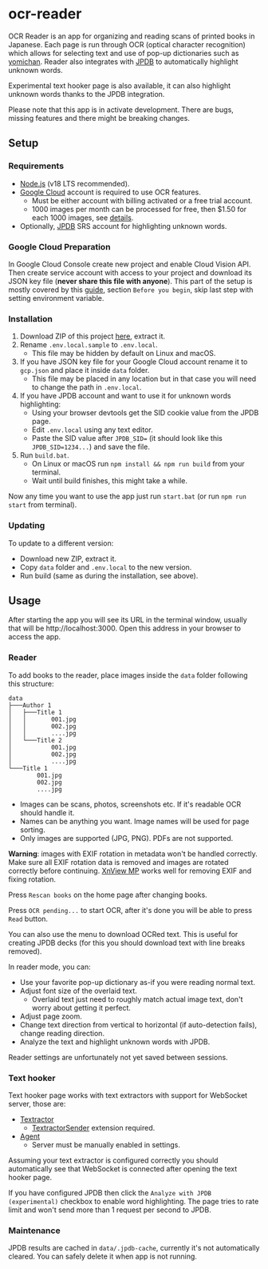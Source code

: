 # ocr-reader

OCR Reader is an app for organizing and reading scans of printed books in Japanese.
Each page is run through OCR (optical character recognition) which allows for selecting text
and use of pop-up dictionaries such as [yomichan](https://github.com/FooSoft/yomichan).
Reader also integrates with [JPDB](https://jpdb.io/) to automatically highlight unknown words.

Experimental text hooker page is also available, it can also highlight unknown words thanks to the
JPDB integration.

Please note that this app is in activate development. There are bugs, missing features and there
might be breaking changes.

## Setup

### Requirements
- [Node.js](https://nodejs.org/en/) (v18 LTS recommended).
- [Google Cloud](https://cloud.google.com/) account is required to use OCR features.
  - Must be either account with billing activated or a free trial account.
  - 1000 images per month can be processed for free, then $1.50 for each 1000 images, see [details](https://cloud.google.com/vision/pricing).
- Optionally, [JPDB](https://jpdb.io/) SRS account for highlighting unknown words.

### Google Cloud Preparation

In Google Cloud Console create new project and enable Cloud Vision API. Then create service
account with access to your project and download its JSON key file (**never share this file with anyone**).
This part of the setup is mostly covered by this [guide](https://cloud.google.com/vision/docs/detect-labels-image-client-libraries#before-you-begin),
section `Before you begin`, skip last step with setting environment variable.

### Installation

1. Download ZIP of this project [here](https://github.com/kotcrab/ocr-reader/archive/refs/heads/master.zip), extract it.
2. Rename `.env.local.sample` to `.env.local`.
   - This file may be hidden by default on Linux and macOS.
3. If you have JSON key file for your Google Cloud account rename it to `gcp.json` and place it inside `data` folder.
   - This file may be placed in any location but in that case you will need to change the path in `.env.local`.
4. If you have JPDB account and want to use it for unknown words highlighting:
   - Using your browser devtools get the SID cookie value from the JPDB page.
   - Edit `.env.local` using any text editor.
   - Paste the SID value after `JPDB_SID=` (it should look like this `JPDB_SID=1234...`) and save the file.
5. Run `build.bat`.
   - On Linux or macOS run `npm install && npm run build` from your terminal.
   - Wait until build finishes, this might take a while.

Now any time you want to use the app just run `start.bat` (or run `npm run start` from terminal).

### Updating

To update to a different version:
  - Download new ZIP, extract it.
  - Copy `data` folder and `.env.local` to the new version.
  - Run build (same as during the installation, see above).

## Usage

After starting the app you will see its URL in the terminal window, usually that will
be http://localhost:3000. Open this address in your browser to access the app.

### Reader

To add books to the reader, place images inside the `data` folder following this structure:

```
data
├───Author 1
│   ├───Title 1
│   │       001.jpg
│   │       002.jpg
│   │       ....jpg
│   └───Title 2
│           001.jpg
│           002.jpg
│           ....jpg
└───Title 1
        001.jpg
        002.jpg
        ....jpg
```

- Images can be scans, photos, screenshots etc. If it's readable OCR should handle it.
- Names can be anything you want. Image names will be used for page sorting.
- Only images are supported (JPG, PNG). PDFs are not supported.

**Warning**: images with EXIF rotation in metadata won't be handled correctly.
Make sure all EXIF rotation data is removed and images are rotated correctly before continuing.
[XnView MP](https://www.xnview.com/en/) works well for removing EXIF and fixing rotation.

Press `Rescan books` on the home page after changing books.

Press `OCR pending...` to start OCR, after it's done you will be able to press `Read` button.

You can also use the menu to download OCRed text. This is useful for creating JPDB decks
(for this you should download text with line breaks removed).

In reader mode, you can:
- Use your favorite pop-up dictionary as-if you were reading normal text.
- Adjust font size of the overlaid text.
  - Overlaid text just need to roughly match actual image text, don't worry about getting it perfect.
- Adjust page zoom.
- Change text direction from vertical to horizontal (if auto-detection fails), change reading direction.
- Analyze the text and highlight unknown words with JPDB.

Reader settings are unfortunately not yet saved between sessions.

### Text hooker

Text hooker page works with text extractors with support for WebSocket server, those are:
- [Textractor](https://github.com/Artikash/Textractor)
  - [TextractorSender](https://github.com/KamWithK/TextractorSender) extension required.
- [Agent](https://github.com/0xDC00/agent)
  - Server must be manually enabled in settings.

Assuming your text extractor is configured correctly you should automatically see that
WebSocket is connected after opening the text hooker page.

If you have configured JPDB then click the `Analyze with JPDB (experimental)` checkbox to enable word highlighting.
The page tries to rate limit and won't send more than 1 request per second to JPDB.

### Maintenance

JPDB results are cached in `data/.jpdb-cache`, currently it's not automatically cleared. You can safely delete
it when app is not running.
